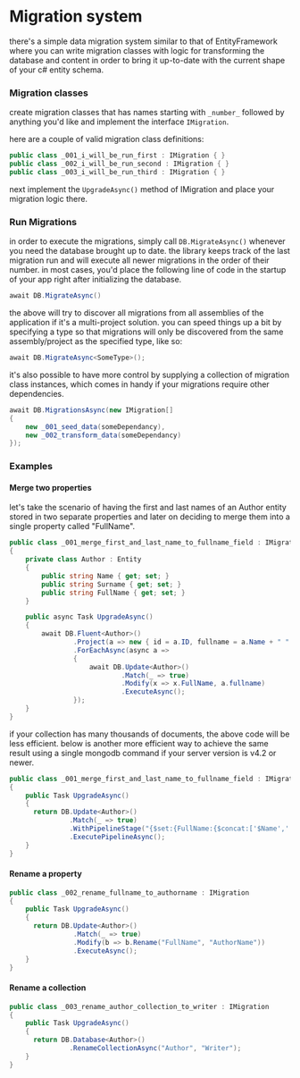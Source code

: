 # Migration system
there's a simple data migration system similar to that of EntityFramework where you can write migration classes with logic for transforming the database and content in order to bring it up-to-date with the current shape of your c# entity schema.

### Migration classes

create migration classes that has names starting with `_number_` followed by anything you'd like and implement the interface `IMigration`.

here are a couple of valid migration class definitions:

```csharp
public class _001_i_will_be_run_first : IMigration { }
public class _002_i_will_be_run_second : IMigration { }
public class _003_i_will_be_run_third : IMigration { }
```
next implement the `UpgradeAsync()` method of IMigration and place your migration logic there.

### Run Migrations
in order to execute the migrations, simply call `DB.MigrateAsync()` whenever you need the database brought up to date. the library keeps track of the last migration run and will execute all newer migrations in the order of their number. in most cases, you'd place the following line of code in the startup of your app right after initializing the database.
```csharp
await DB.MigrateAsync()
```
the above will try to discover all migrations from all assemblies of the application if it's a multi-project solution. you can speed things up a bit by specifying a type so that migrations will only be discovered from the same assembly/project as the specified type, like so:
```csharp
await DB.MigrateAsync<SomeType>();
```
it's also possible to have more control by supplying a collection of migration class instances, which comes in handy if your migrations require other dependencies.
```csharp
await DB.MigrationsAsync(new IMigration[]
{
    new _001_seed_data(someDependancy),
    new _002_transform_data(someDependancy)
});
```


### Examples
#### Merge two properties
let's take the scenario of having the first and last names of an Author entity stored in two separate properties and later on deciding to merge them into a single property called "FullName".
```csharp
public class _001_merge_first_and_last_name_to_fullname_field : IMigration
{
    private class Author : Entity
    {
        public string Name { get; set; }
        public string Surname { get; set; }
        public string FullName { get; set; }
    }

    public async Task UpgradeAsync()
    {
        await DB.Fluent<Author>()
                .Project(a => new { id = a.ID, fullname = a.Name + " " + a.Surname })
                .ForEachAsync(async a =>
                {
                    await DB.Update<Author>()
                            .Match(_ => true)
                            .Modify(x => x.FullName, a.fullname)
                            .ExecuteAsync();
                });
    }
}
```
if your collection has many thousands of documents, the above code will be less efficient. below is another more efficient way to achieve the same result using a single mongodb command if your server version is v4.2 or newer.
```csharp
public class _001_merge_first_and_last_name_to_fullname_field : IMigration
{
    public Task UpgradeAsync()
    {
      return DB.Update<Author>()
               .Match(_ => true)
               .WithPipelineStage("{$set:{FullName:{$concat:['$Name',' ','$Surname']}}}")
               .ExecutePipelineAsync();
    }
}
```
#### Rename a property
```csharp
public class _002_rename_fullname_to_authorname : IMigration
{
    public Task UpgradeAsync()
    {
      return DB.Update<Author>()
                .Match(_ => true)
                .Modify(b => b.Rename("FullName", "AuthorName"))
                .ExecuteAsync();
    }
}
```
#### Rename a collection
```csharp
public class _003_rename_author_collection_to_writer : IMigration
{
    public Task UpgradeAsync()
    {
      return DB.Database<Author>()
               .RenameCollectionAsync("Author", "Writer");
    }
}
```
